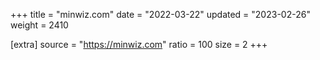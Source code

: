 +++
title = "minwiz.com"
date = "2022-03-22"
updated = "2023-02-26"
weight = 2410

[extra]
source = "https://minwiz.com"
ratio = 100
size = 2
+++
